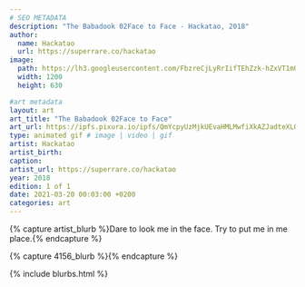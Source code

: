```yaml
---
# SEO METADATA
description: "The Babadook 02Face to Face - Hackatao, 2018"
author:
  name: Hackatao
  url: https://superrare.co/hackatao
image:
  path: https://lh3.googleusercontent.com/FbzreCjLyRrIifTEhZzk-hZxVT1mG2yTaA5U6Yp9oye8Oa12T0G40eQ_KfX1t394YiR8PIXG7sOfcfwHOGuCYpz8=w1200-k
  width: 1200
  height: 630

#art metadata
layout: art
art_title: "The Babadook 02Face to Face"
art_url: https://ipfs.pixura.io/ipfs/QmYcpyUzMjkUEvaHMLMwfiXkAZJadteXLQiStDGQQcuzvv
type: animated gif # image | video | gif
artist: Hackatao
artist_birth: 
caption: 
artist_url: https://superrare.co/hackatao
year: 2018
edition: 1 of 1
date: 2021-03-20 00:03:00 +0200
categories: art
---
```



{% capture artist_blurb %}Dare to look me in the face. Try to put me in me place.{% endcapture %}

{% capture 4156_blurb %}{% endcapture %}


{% include blurbs.html %}
		
